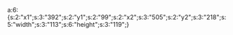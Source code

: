 a:6:{s:2:"x1";s:3:"392";s:2:"y1";s:2:"99";s:2:"x2";s:3:"505";s:2:"y2";s:3:"218";s:5:"width";s:3:"113";s:6:"height";s:3:"119";}